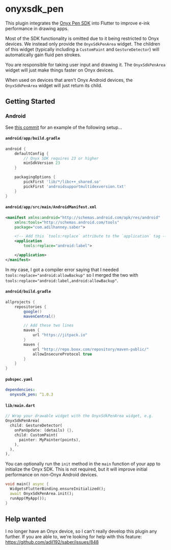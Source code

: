# onyxsdk_pen

This plugin integrates the
[Onyx Pen SDK](https://github.com/onyx-intl/OnyxAndroidDemo/blob/master/doc/Onyx-Pen-SDK.md)
into Flutter to improve e-ink performance in drawing apps.

Most of the SDK functionality is omitted due to it being restricted to Onyx devices.
We instead only provide the `OnyxSdkPenArea` widget. The children of this widget
(typically including a `CustomPaint` and `GestureDetector`)
will automatically gain fluid pen strokes.

You are responsible for taking user input and drawing it. The
`OnyxSdkPenArea` widget will just make things faster on Onyx devices.

When used on devices that aren't Onyx Android devices, the `OnyxSdkPenArea` widget will
just return its child.

## Getting Started

### Android

See [this commit](https://github.com/adil192/saber/commit/ff925089969b6fb97385fa40cea6e0dad3b7c6be)
for an example of the following setup...

#### `android/app/build.gradle`

```gradle
android {
    defaultConfig {
        // Onyx SDK requires 23 or higher
        minSdkVersion 23
    }

    packagingOptions {
        pickFirst 'lib/*/libc++_shared.so'
        pickFirst 'androidsupportmultidexversion.txt'
    }
}
```

#### `android/app/src/main/AndroidManifest.xml`

```xml
<manifest xmlns:android="http://schemas.android.com/apk/res/android"
    xmlns:tools="http://schemas.android.com/tools"
    package="com.adilhanney.saber">

    <!-- Add this `tools:replace` attribute to the `application` tag -->
    <application
        tools:replace="android:label">

    </application>
</manifest>
```

In my case, I got a compiler error saying that I needed `tools:replace="android:allowBackup"`
so I merged the two with `tools:replace="android:label,android:allowBackup"`.

#### `android/build.gradle`

```gradle
allprojects {
    repositories {
        google()
        mavenCentral()

        // Add these two lines
        maven {
            url "https://jitpack.io"
        }
        maven {
            url "http://repo.boox.com/repository/maven-public/"
            allowInsecureProtocol true
        }
    }
}
```

#### `pubspec.yaml`

```yaml
dependencies:
  onyxsdk_pen: ^1.0.3
```

#### `lib/main.dart`

```dart
// Wrap your drawable widget with the OnyxSdkPenArea widget, e.g.
OnyxSdkPenArea(
  child: GestureDetector(
    onPanUpdate: (details) {},
    child: CustomPaint(
      painter: MyPainter(points),
    ),
  ),
),
```

You can optionally run the `init` method in the `main` function of your app to
initialize the Onyx SDK. This is not required, but it will improve initial
performance on non-Onyx Android devices.

```dart
void main() async {
  WidgetsFlutterBinding.ensureInitialized();
  await OnyxSdkPenArea.init();
  runApp(MyApp());
}
```

## Help wanted

I no longer have an Onyx device, so I can't really develop this plugin any further.
If you are able to, we're looking for help with this feature:
https://github.com/adil192/saber/issues/848
